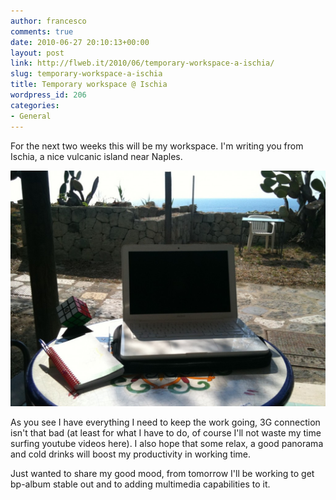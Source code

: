 ```yaml
---
author: francesco
comments: true
date: 2010-06-27 20:10:13+00:00
layout: post
link: http://flweb.it/2010/06/temporary-workspace-a-ischia/
slug: temporary-workspace-a-ischia
title: Temporary workspace @ Ischia
wordpress_id: 206
categories:
- General
---
```


For the next two weeks this will be my workspace. I'm writing you from Ischia, a nice vulcanic island near Naples.

![](/app/uploads/2010/06/IMG_0167-1024x767.jpg)

As you see I have everything I need to keep the work going, 3G connection isn't that bad (at least for what I have to do, of course I'll not waste my time surfing youtube videos here). I also hope that some relax, a good panorama and cold drinks will boost my productivity in working time.

Just wanted to share my good mood, from tomorrow I'll be working to get bp-album stable out and to adding multimedia capabilities to it.
